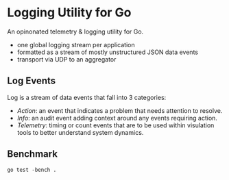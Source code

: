 Logging Utility for Go
======================

An opinonated telemetry & logging utility for Go. 

+ one global logging stream per application
+ formatted as a stream of mostly unstructured JSON data events 
+ transport via UDP to an aggregator

Log Events
-----------

Log is a stream of data events that fall into 3 categories:

+ *Action*: an event that indicates a problem that needs attention to resolve. 
+ *Info*: an audit event adding context around any events requiring action. 
+ *Telemetry*: timing or count events that are to be used within visulation tools to better understand system dynamics.

Benchmark
---------

    go test -bench .